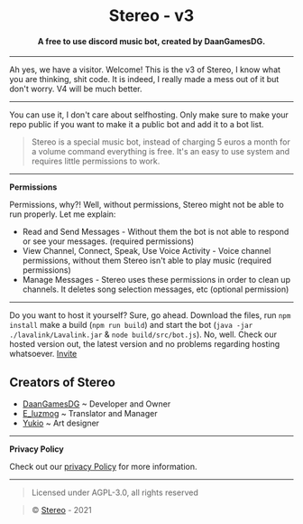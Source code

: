 <h1 align="center">Stereo - v3</h1>

<h4 align="center">A free to use discord music bot, created by DaanGamesDG.</h4> 

---

Ah yes, we have a visitor. Welcome! This is the v3 of Stereo, I know what you are thinking, shit code. It is indeed, I really made a mess out of it but don't worry. V4 will be much better.
  
---  
  
You can use it, I don't care about selfhosting. Only make sure to make your repo public if you want to make it a public bot and add it to a bot list.

> Stereo is a special music bot, instead of charging 5 euros a month for a volume command everything is free. It's an easy to use system and requires little permissions to work.

--- 

**Permissions**

Permissions, why?! Well, without permissions, Stereo might not be able to run properly. Let me explain:

- Read and Send Messages - Without them the bot is not able to respond or see your messages. (required permissions)
- View Channel, Connect, Speak, Use Voice Activity - Voice channel permissions, without them Stereo isn't able to play music (required permissions)
- Manage Messages - Stereo uses these permissions in order to clean up channels. It deletes song selection messages, etc (optional permission)

---


Do you want to host it yourself? Sure, go ahead. Download the files, run `npm install` make a build (`npm run build`) and start the bot (`java -jar ./lavalink/Lavalink.jar` & `node build/src/bot.js`).
No, well. Check our hosted version out, the latest version and no problems regarding hosting whatsoever. [Invite](https://discord.com/oauth2/authorize?client_id=745665203777306664&scope=bot&permissions=11889920)

## Creators of Stereo
- [DaanGamesDG](https://github.com/daangamesdg/) ~ Developer and Owner
- [E_luzmog](https://github.com/ELuzmog) ~ Translator and Manager
- [Yukio](discord.com/users/552788119334813716) ~ Art designer
---

**Privacy Policy**

Check out our [privacy Policy](https://cdn.discordapp.com/attachments/743172797693427722/786248829406019604/Stereo_-_Privacy_Policy__ToS_PDF.pdf) for more information.

---

> Licensed under AGPL-3.0, all rights reserved

> :copyright: [Stereo](https://github.com/Stereo-music-bot) - 2021
